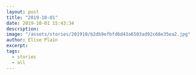 ```yaml
---
layout: post
title: "2019-10-01"
date: 2019-10-01 15:43:34
description: 
image: "/assets/stories/201910/b2db9efbfd6d43a6503ad92c66e35ea2.jpg"
author: Elise Plain
excerpt: 
tags: 
  - stories
  - all
---
```



<p></p>
